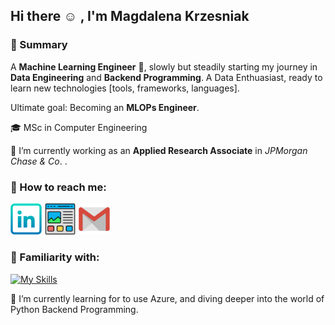 ## Hi there :relaxed: , I'm Magdalena Krzesniak


### :scroll: Summary

A **Machine Learning Engineer** :space_invader:, slowly but steadily starting my journey in **Data Engineering** and **Backend Programming**. A Data Enthuasiast, ready to learn new technologies [tools, frameworks, languages]. 

Ultimate goal: Becoming an **MLOPs Engineer**.

🎓 MSc in Computer Engineering

🔭 I’m currently working as an **Applied Research Associate** in *JPMorgan Chase & Co*. .


### :mag_right: How to reach me:
<a href="https://linkedin.com/in/magdalenakrzesniak/" title="LinkedIn"><img src="https://github.com/beecadox/beecadox/blob/main/images/linkedin.svg" width=10% height=10%></a>
<a href="https://beecadox.github.io/" title="Website"><img src="https://github.com/beecadox/beecadox/blob/main/images/website.svg" width=10% height=10%></a>
<a href="mailto:krzesniakmagda@gmail.com" title="Mail"><img src="https://github.com/beecadox/beecadox/blob/main/images/mail.svg" width=10% height=10%></a>


### :floppy_disk: Familiarity with:

[![My Skills](https://skillicons.dev/icons?i=python,pytorch,tensorflow,regex,flask,django,vscode,cs,ts,sqlite,mongodb,mysql,matlab,unity&perline=7)](https://skillicons.dev)


🌱 I’m currently learning for to use Azure, and diving deeper into the world of Python Backend Programming.
